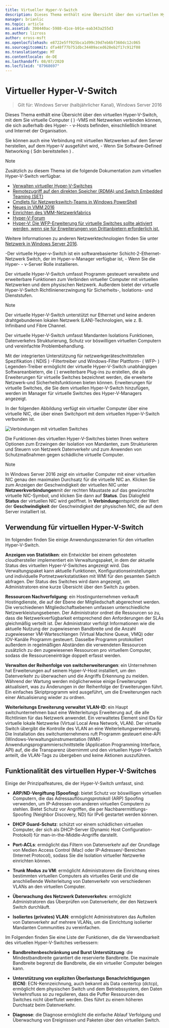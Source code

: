 ```yaml
---
title: Virtueller Hyper-V-Switch
description: Dieses Thema enthält eine Übersicht über den virtuellen Hyper-V-Switch in Windows Server 2016.
manager: brianlic
ms.topic: article
ms.assetid: 398440ac-5988-41ce-b91e-eab343a255d3
ms.author: lizross
author: eross-msft
ms.openlocfilehash: e8722e5ff925bca1d99c39d7eb6bf360dc12c065
ms.sourcegitcommit: dfa48f77b751dbc34409aced628eb2f17c912f08
ms.translationtype: MT
ms.contentlocale: de-DE
ms.lasthandoff: 08/07/2020
ms.locfileid: "87968697"
---
```

# <a name="hyper-v-virtual-switch"></a>Virtueller Hyper-V-Switch

>Gilt für: Windows Server (halbjährlicher Kanal), Windows Server 2016

Dieses Thema enthält eine Übersicht über den virtuellen Hyper-V-Switch, mit dem Sie virtuelle Computer \( \) -VMS mit Netzwerken verbinden können, die sich außerhalb des Hyper- \- v-Hosts befinden, einschließlich Intranet und Internet der Organisation.

Sie können auch eine Verbindung mit virtuellen Netzwerken auf dem Server herstellen, auf dem Hyper-V ausgeführt wird, \- Wenn Sie Software-Defined Networking \( Sdn bereitstellen \) .

> [!NOTE]
> Zusätzlich zu diesem Thema ist die folgende Dokumentation zum virtuellen Hyper-V-Switch verfügbar.
>
> - [Verwalten virtueller Hyper-V-Switches](Manage-Hyper-V-Virtual-Switch.md)
> - [Remotezugriff auf den direkten Speicher (RDMA) und Switch Embedded Teaming (SET)](RDMA-and-Switch-Embedded-Teaming.md)
> - [Cmdlets für Netzwerkswitch-Teams in Windows PowerShell](https://docs.microsoft.com/powershell/module/netswitchteam/new-netswitchteam?view=win10-ps)
> - [Neues in VMM 2016](https://docs.microsoft.com/system-center/vmm/whats-new#networking)
> - [Einrichten des VMM-Netzwerkfabrics](https://docs.microsoft.com/system-center/vmm/manage-networks)
> - [Hyper-V-Forum](https://docs.microsoft.com/answers/topics/windows-server-hyper-v.html)
> - [Hyper-V: Die WFP-Erweiterung für virtuelle Switches sollte aktiviert werden, wenn sie für Erweiterungen von Drittanbietern erforderlich ist.](https://docs.microsoft.com/answers/topics/windows-server-hyper-v.html)
>
> Weitere Informationen zu anderen Netzwerktechnologien finden Sie unter [Netzwerk in Windows Server 2016](https://docs.microsoft.com/windows-server/networking/networking).

\-Der virtuelle Hyper-v-Switch ist ein softwarebasierter Schicht-2-Ethernet-Netzwerk Switch, der im Hyper-v-Manager verfügbar ist, \- Wenn Sie die Hyper- \- v-Server Rolle installieren.

Der virtuelle Hyper-V-Switch umfasst Programm gesteuert verwaltete und erweiterbare Funktionen zum Verbinden virtueller Computer mit virtuellen Netzwerken und dem physischen Netzwerk. Außerdem bietet der virtuelle Hyper-V-Switch Richtlinienerzwingung für Sicherheits-, Isolations- und Dienststufen.

> [!NOTE]
> Der virtuelle Hyper-V-Switch unterstützt nur Ethernet und keine anderen drahtgebundenen lokalen Netzwerk (LAN)-Technologien, wie z. B. Infiniband und Fibre Channel.

Der virtuelle Hyper-V-Switch umfasst Mandanten Isolations Funktionen, Datenverkehrs Strukturierung, Schutz vor böswilligen virtuellen Computern und vereinfachte Problembehandlung.

Mit der integrierten Unterstützung für netzwerkgeräteschnittstellen Spezifikation \( NDIS \) -Filtertreiber und Windows-Filter Plattform- \( WFP- \) Legenden-Treiber ermöglicht der virtuelle Hyper-V-Switch unabhängigen Softwareanbietern, die \( \) erweiterbare Plug-ins zu erstellen, die als Erweiterungen für virtuelle Switches bezeichnet werden, die erweiterte Netzwerk-und Sicherheitsfunktionen bieten können. Erweiterungen für virtuelle Switches, die Sie dem virtuellen Hyper-V-Switch hinzufügen, werden im Manager für virtuelle Switches des Hyper-V-Managers angezeigt.

In der folgenden Abbildung verfügt ein virtueller Computer über eine virtuelle NIC, die über einen Switchport mit dem virtuellen Hyper-V-Switch verbunden ist.

![Verbindungen mit virtuellen Switches](../media/Hyper-V-Virtual-Switch/Vswitch_01.jpg)

Die Funktionen des virtuellen Hyper-V-Switches bieten Ihnen weitere Optionen zum Erzwingen der Isolation von Mandanten, zum Strukturieren und Steuern von Netzwerk Datenverkehr und zum Anwenden von Schutzmaßnahmen gegen schädliche virtuelle Computer.

>[!NOTE]
> In Windows Server 2016 zeigt ein virtueller Computer mit einer virtuellen NIC genau den maximalen Durchsatz für die virtuelle NIC an. Klicken Sie zum Anzeigen der Geschwindigkeit der virtuellen NIC unter **Netzwerkverbindungen**mit der rechten Maustaste auf das gewünschte virtuelle NIC-Symbol, und klicken Sie dann auf **Status**. Das Dialogfeld **Status** der virtuellen NIC wird geöffnet. In **Verbindung**entspricht der Wert der **Geschwindigkeit** der Geschwindigkeit der physischen NIC, die auf dem Server installiert ist.

## <a name="uses-for-hyper-v-virtual-switch"></a><a name="bkmk_apps"></a>Verwendung für virtuellen Hyper-V-Switch

Im folgenden finden Sie einige Anwendungsszenarien für den virtuellen Hyper-V-Switch.

**Anzeigen von Statistiken**: ein Entwickler bei einem gehosteten cloudhersteller implementiert ein Verwaltungspaket, in dem der aktuelle Status des virtuellen Hyper-V-Switches angezeigt wird. Das Verwaltungspaket kann aktuelle Funktionen, Konfigurationseinstellungen und individuelle Portnetzwerkstatistiken mit WMI für den gesamten Switch abfragen. Der Status des Switches wird dann angezeigt, um Administratoren eine kurze Übersicht über den Switch zu geben.

**Ressourcen Nachverfolgung**: ein Hostingunternehmen verkauft Hostingdienste, die auf der Ebene der Mitgliedschaft abgerechnet werden. Die verschiedenen Mitgliedschaftsebenen umfassen unterschiedliche Netzwerkleistungsebenen. Der Administrator ordnet die Ressourcen so zu, dass die Netzwerkverfügbarkeit entsprechend den Anforderungen der SLAs gleichmäßig verteilt ist. Der Administrator verfolgt Informationen wie die aktuelle Nutzung der zugewiesenen Bandbreite und die Anzahl zugewiesener VM-Warteschlangen (Virtual Machine Queue, VMQ) oder IOV-Kanäle Programm gesteuert. Dasselbe Programm protokolliert außerdem in regelmäßigen Abständen die verwendeten Ressourcen zusätzlich zu den zugewiesenen Ressourcen pro virtuellem Computer, sodass die Ressourceneinträge doppelt erfasst werden.

**Verwalten der Reihenfolge von switcherweiterungen**: ein Unternehmen hat Erweiterungen auf seinem Hyper-V-Host installiert, um den Datenverkehr zu überwachen und die Angriffs Erkennung zu melden. Während der Wartung werden möglicherweise einige Erweiterungen aktualisiert, was zu Änderungen in der Reihenfolge der Erweiterungen führt. Ein einfaches Skriptprogramm wird ausgeführt, um die Erweiterungen nach einer Aktualisierung wieder zu ordnen.

**Weiterleitungs Erweiterung verwaltet VLAN-ID**: ein Haupt switchunternehmen baut eine Weiterleitungs Erweiterung auf, die alle Richtlinien für das Netzwerk anwendet. Ein verwaltetes Element sind IDs für virtuelle lokale Netzwerke (Virtual Local Area Network, VLAN). Der virtuelle Switch übergibt die Kontrolle des VLAN an eine Weiterleitungserweiterung. Die Installation des switchunternehmens ruft Programm gesteuert eine-API (Windows-Verwaltungsinstrumentation (WMI)-Anwendungsprogrammierschnittstelle (Application Programming Interface, API) auf, die die Transparenz übernimmt und den virtuellen Hyper-V-Switch anteilt, die VLAN-Tags zu übergeben und keine Aktionen auszuführen.

## <a name="hyper-v-virtual-switch-functionality"></a><a name="bkmk_func"></a>Funktionalität des virtuellen Hyper-V-Switches

Einige der Prinzipalfeatures, die der Hyper-V-Switch umfasst, sind:

-   **ARP/ND-Vergiftung (Spoofing)**: bietet Schutz vor böswilligen virtuellen Computern, die das Adressauflösungsprotokoll (ARP) Spoofing verwenden, um IP-Adressen von anderen virtuellen Computern zu stehlen. Bietet Schutz vor Angriffen, die per Nachbarermittlungs-Spoofing (Neighbor Discovery, ND) für IPv6 gestartet werden können.

-   **DHCP Guard-Schutz**: schützt vor einem schädlichen virtuellen Computer, der sich als DHCP-Server (Dynamic Host Configuration-Protokoll) für man-in-the-Middle-Angriffe darstellt.

-   **Port-ACLs**: ermöglicht das Filtern von Datenverkehr auf der Grundlage von Medien Access Control (Mac) oder IP-Adressen/-Bereichen (Internet Protocol), sodass Sie die Isolation virtueller Netzwerke einrichten können.

-   **Trunk Modus zu VM**: ermöglicht Administratoren die Einrichtung eines bestimmten virtuellen Computers als virtuelles Gerät und die anschließende Weiterleitung von Datenverkehr von verschiedenen VLANs an den virtuellen Computer.

-   **Überwachung des Netzwerk Datenverkehrs**: ermöglicht Administratoren das Überprüfen von Datenverkehr, der den Netzwerk Switch durchläuft.

-   **Isoliertes (privates) VLAN**: ermöglicht Administratoren das Aufteilen von Datenverkehr auf mehrere VLANs, um die Einrichtung isolierter Mandanten Communities zu vereinfachen.

Im Folgenden finden Sie eine Liste der Funktionen, die die Verwendbarkeit des virtuellen Hyper-V-Switches verbessern:

-   **Bandbreitenbeschränkung und Burst Unterstützung**: die Mindestbandbreite garantiert die reservierte Bandbreite. Die maximale Bandbreite begrenzt die Bandbreite, die ein virtueller Computer belegen kann.

-   **Unterstützung von expliziten Überlastungs Benachrichtigungen (ECN)**: ECN-Kennzeichnung, auch bekannt als Data centertcp (dctcp), ermöglicht dem physischen Switch und dem Betriebssystem, den Daten Verkehrsfluss so zu regulieren, dass die Puffer Ressourcen des Switches nicht überflutet werden. Dies führt zu einem höheren Durchsatz beim Datenverkehr.

-   **Diagnose**: die Diagnose ermöglicht die einfache Ablauf Verfolgung und Überwachung von Ereignissen und Paketen über den virtuellen Switch.

